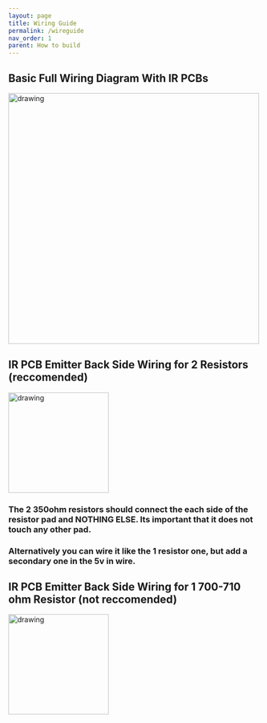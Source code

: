 ```yaml
---
layout: page
title: Wiring Guide
permalink: /wireguide
nav_order: 1
parent: How to build
---
```




## Basic Full Wiring Diagram With IR PCBs



<img src="https://imgur.com/2E8vY4W.png" alt="drawing" width="500"/>



## IR PCB Emitter Back Side Wiring for 2 Resistors (reccomended)



<img src="https://imgur.com/BViCBrn.png" alt="drawing" width="200"/>

###  The 2 350ohm resistors should connect the each side of the resistor pad and NOTHING ELSE. Its important that it does not touch any other pad.
### Alternatively you can wire it like the 1 resistor one, but add a secondary one in the 5v in wire.
 


## IR PCB Emitter Back Side Wiring for 1 700-710 ohm Resistor (not reccomended)


<img src="https://imgur.com/va3tZOh.png" alt="drawing" width="200"/>
